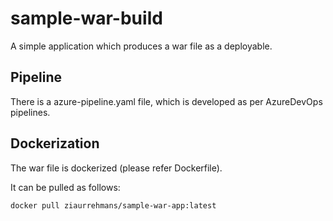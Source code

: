 # sample-war-build
A simple application which produces a war file as a deployable.

## Pipeline
There is a azure-pipeline.yaml file, which is developed as per AzureDevOps pipelines.

## Dockerization
The war file is dockerized (please refer Dockerfile). 

It can be pulled as follows:

```
docker pull ziaurrehmans/sample-war-app:latest
```
